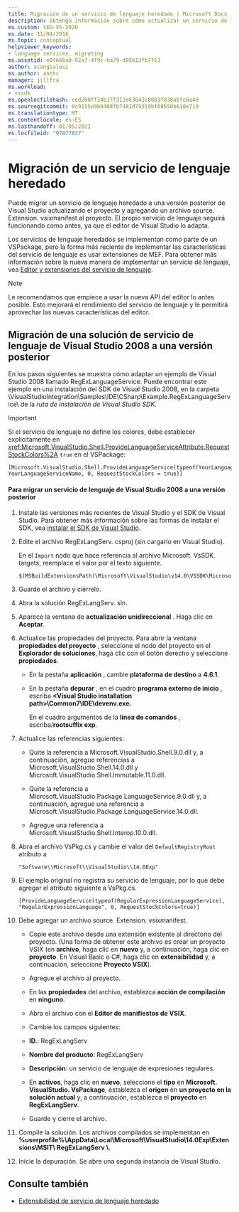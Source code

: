 ```yaml
---
title: Migración de un servicio de lenguaje heredado | Microsoft Docs
description: Obtenga información sobre cómo actualizar un servicio de lenguaje a la versión más reciente de Visual Studio actualizando el proyecto y agregando un archivo source. Extension. vsixmanifest.
ms.custom: SEO-VS-2020
ms.date: 11/04/2016
ms.topic: conceptual
helpviewer_keywords:
- language services, migrating
ms.assetid: e0f666a0-92a7-4f9c-ba79-d05b13fb7f11
author: acangialosi
ms.author: anthc
manager: jillfra
ms.workload:
- vssdk
ms.openlocfilehash: ced200ff24b17f312e63642c8083f038a6fc6a4d
ms.sourcegitcommit: 0c9155e9b9408fb7481d79319bf08650b610e719
ms.translationtype: MT
ms.contentlocale: es-ES
ms.lasthandoff: 01/05/2021
ms.locfileid: "97877837"
---
```

# <a name="migrating-a-legacy-language-service"></a>Migración de un servicio de lenguaje heredado
Puede migrar un servicio de lenguaje heredado a una versión posterior de Visual Studio actualizando el proyecto y agregando un archivo source. Extension. vsixmanifest al proyecto. El propio servicio de lenguaje seguirá funcionando como antes, ya que el editor de Visual Studio lo adapta.

 Los servicios de lenguaje heredados se implementan como parte de un VSPackage, pero la forma más reciente de implementar las características del servicio de lenguaje es usar extensiones de MEF. Para obtener más información sobre la nueva manera de implementar un servicio de lenguaje, vea [Editor y extensiones del servicio de lenguaje](../../extensibility/editor-and-language-service-extensions.md).

> [!NOTE]
> Le recomendamos que empiece a usar la nueva API del editor lo antes posible. Esto mejorará el rendimiento del servicio de lenguaje y le permitirá aprovechar las nuevas características del editor.

## <a name="migrating-a-visual-studio-2008-language-service-solution-to-a-later-version"></a>Migración de una solución de servicio de lenguaje de Visual Studio 2008 a una versión posterior
 En los pasos siguientes se muestra cómo adaptar un ejemplo de Visual Studio 2008 llamado RegExLanguageService. Puede encontrar este ejemplo en una instalación del SDK de Visual Studio 2008, en la carpeta \VisualStudioIntegration\Samples\IDE\CSharp\Example.RegExLanguageService\ de la *ruta de instalación de Visual Studio SDK*.

> [!IMPORTANT]
> Si el servicio de lenguaje no define los colores, debe establecer explícitamente en <xref:Microsoft.VisualStudio.Shell.ProvideLanguageServiceAttribute.RequestStockColors%2A> `true` en el VSPackage:

```
[Microsoft.VisualStudio.Shell.ProvideLanguageService(typeof(YourLanguageService), YourLanguageServiceName, 0, RequestStockColors = true)]
```

#### <a name="to-migrate-a-visual-studio-2008-language-service-to-a-later-version"></a>Para migrar un servicio de lenguaje de Visual Studio 2008 a una versión posterior

1. Instale las versiones más recientes de Visual Studio y el SDK de Visual Studio. Para obtener más información sobre las formas de instalar el SDK, vea [instalar el SDK de Visual Studio](../../extensibility/installing-the-visual-studio-sdk.md).

2. Edite el archivo RegExLangServ. csproj (sin cargarlo en Visual Studio).

     En el `Import` nodo que hace referencia al archivo Microsoft. VsSDK. targets, reemplace el valor por el texto siguiente.

    ```
    $(MSBuildExtensionsPath)\Microsoft\VisualStudio\v14.0\VSSDK\Microsoft.VsSDK.targets
    ```

3. Guarde el archivo y ciérrelo.

4. Abra la solución RegExLangServ. sln.

5. Aparece la ventana de **actualización unidireccional** . Haga clic en **Aceptar**.

6. Actualice las propiedades del proyecto. Para abrir la ventana **propiedades del proyecto** , seleccione el nodo del proyecto en el **Explorador de soluciones**, haga clic con el botón derecho y seleccione **propiedades**.

    - En la pestaña **aplicación** , cambie **plataforma de destino** a **4.6.1**.

    - En la pestaña **depurar** , en el cuadro **programa externo de inicio** , escriba **\<Visual Studio installation path>\Common7\IDE\devenv.exe.**

         En el cuadro argumentos de la **línea de comandos** , escriba/**rootsuffix exp**.

7. Actualice las referencias siguientes:

    - Quite la referencia a Microsoft.VisualStudio.Shell.9.0.dll y, a continuación, agregue referencias a Microsoft.VisualStudio.Shell.14.0.dll y Microsoft.VisualStudio.Shell.Immutable.11.0.dll.

    - Quite la referencia a Microsoft.VisualStudio.Package.LanguageService.9.0.dll y, a continuación, agregue una referencia a Microsoft.VisualStudio.Package.LanguageService.14.0.dll.

    - Agregue una referencia a Microsoft.VisualStudio.Shell.Interop.10.0.dll.

8. Abra el archivo VsPkg.cs y cambie el valor del `DefaultRegistryRoot` atributo a

    ```
    "Software\\Microsoft\\VisualStudio\\14.0Exp"
    ```

9. El ejemplo original no registra su servicio de lenguaje, por lo que debe agregar el atributo siguiente a VsPkg.cs.

    ```
    [ProvideLanguageService(typeof(RegularExpressionLanguageService), "RegularExpressionLanguage", 0, RequestStockColors=true)]
    ```

10. Debe agregar un archivo source. Extension. vsixmanifest.

    - Copie este archivo desde una extensión existente al directorio del proyecto. (Una forma de obtener este archivo es crear un proyecto VSIX (en **archivo**, haga clic en **nuevo** y, a continuación, haga clic en **proyecto**. En Visual Basic o C#, haga clic en **extensibilidad** y, a continuación, seleccione **Proyecto VSIX**).

    - Agregue el archivo al proyecto.

    - En las **propiedades** del archivo, establezca **acción de compilación** en **ninguno**.

    - Abra el archivo con el **Editor de manifiestos de VSIX**.

    - Cambie los campos siguientes:

    - **ID.**: RegExLangServ

    - **Nombre del producto**: RegExLangServ

    - **Descripción**: un servicio de lenguaje de expresiones regulares.

    - En **activos**, haga clic en **nuevo**, seleccione el **tipo** en **Microsoft. VisualStudio. VsPackage**, establezca el **origen** en **un proyecto en la solución actual** y, a continuación, establezca el **proyecto** en **RegExLangServ**.

    - Guarde y cierre el archivo.

11. Compile la solución. Los archivos compilados se implementan en **%userprofile%\AppData\Local\Microsoft\VisualStudio\14.0Exp\Extensions\MSIT\ RegExLangServ \\**.

12. Inicie la depuración. Se abre una segunda instancia de Visual Studio.

## <a name="see-also"></a>Consulte también
- [Extensibilidad de servicio de lenguaje heredado](../../extensibility/internals/legacy-language-service-extensibility.md)
